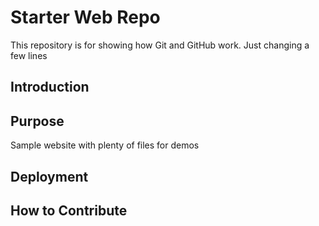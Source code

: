 # Starter Web Repo

This repository is for showing how Git and GitHub work. 
Just changing a few lines

## Introduction

## Purpose

Sample website with plenty of files for demos


## Deployment


## How to Contribute
